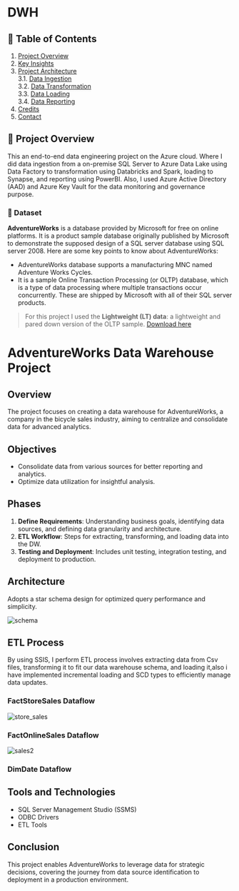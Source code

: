 # DWH

## 📝 Table of Contents
1. [Project Overview](#introduction)
2. [Key Insights](#key-insights)
3. [Project Architecture](#project-architecture)  
  3.1. [Data Ingestion](#data-ingestion)  
  3.2. [Data Transformation](#data-transformation)  
  3.3. [Data Loading](#data-loading)  
  3.4. [Data Reporting](#data-reporting)
4. [Credits](#credits)
5. [Contact](#contact)

<a name="introduction"></a>
## 🔬 Project Overview 

This an end-to-end data engineering project on the Azure cloud. Where I did data ingestion from a on-premise SQL Server to Azure Data Lake using Data Factory to transformation using Databricks and Spark, loading to Synapse, and reporting using PowerBI. Also, I used Azure Active Directory (AAD) and Azure Key Vault for the data monitoring and governance purpose. 

### 💾 Dataset

**AdventureWorks** is a database provided by Microsoft for free on online platforms. It is a product sample database originally published by Microsoft to demonstrate the supposed design of a SQL server database using SQL server 2008. Here are some key points to know about AdventureWorks:
- AdventureWorks database supports a manufacturing MNC named Adventure Works Cycles.
- It is a sample Online Transaction Processing (or OLTP) database, which is a type of data processing where multiple transactions occur concurrently. These are shipped by Microsoft with all of their SQL server products.

> For this project I used the **Lightweight (LT) data**: a lightweight and pared down version of the OLTP sample. [Download here](https://learn.microsoft.com/en-us/sql/samples/adventureworks-install-configure?view=sql-server-ver16&tabs=ssms)


# AdventureWorks Data Warehouse Project

## Overview

The project focuses on creating a data warehouse for AdventureWorks, a company in the bicycle sales industry, aiming to centralize and consolidate data for advanced analytics.

## Objectives

- Consolidate data from various sources for better reporting and analytics.
- Optimize data utilization for insightful analysis.

## Phases

1. **Define Requirements**: Understanding business goals, identifying data sources, and defining data granularity and architecture.
2. **ETL Workflow**: Steps for extracting, transforming, and loading data into the DW.
3. **Testing and Deployment**: Includes unit testing, integration testing, and deployment to production.

## Architecture

Adopts a star schema design for optimized query performance and simplicity.

![schema](https://github.com/Famz21/DWH/assets/125658739/2a37956b-1324-4a2e-bf2f-a42f06013164)

## ETL Process

By using SSIS, I perform ETL process involves extracting data from Csv files, transforming it to fit our data warehouse schema, and loading it,also i have implemented incremental loading and SCD types to efficiently manage data updates.

### FactStoreSales Dataflow
![store_sales](https://github.com/Famz21/DWH/assets/125658739/dcee85c6-f321-4c7a-81dd-00a81864eb2f)

### FactOnlineSales Dataflow
![sales2](https://github.com/Famz21/DWH/assets/125658739/c2079a20-5882-44fa-9c1f-762e3f086ee2)

### DimDate Dataflow




## Tools and Technologies

- SQL Server Management Studio (SSMS)
- ODBC Drivers
- ETL Tools

## Conclusion

This project enables AdventureWorks to leverage data for strategic decisions, covering the journey from data source identification to deployment in a production environment.

